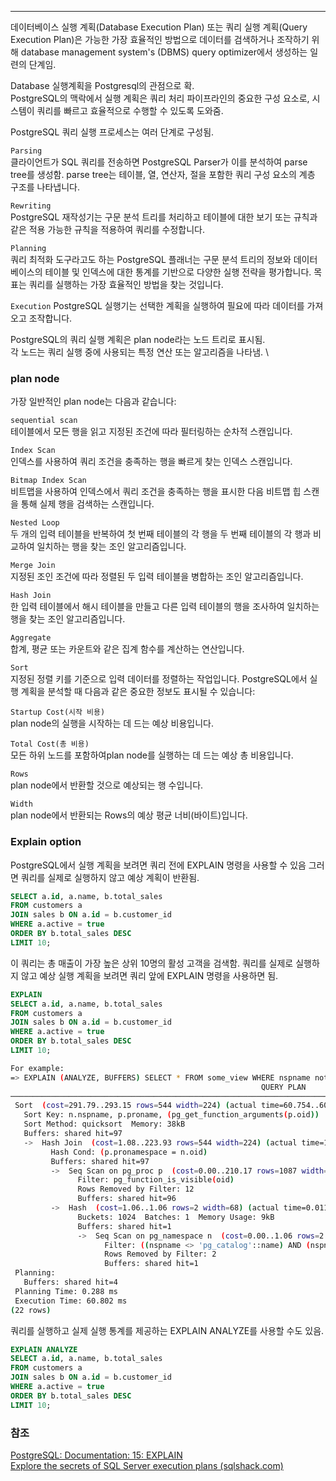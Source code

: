 ***

데이터베이스 실행 계획(Database Execution Plan) 또는 쿼리 실행 계획(Query Execution Plan)은 가능한 가장 효율적인 방법으로 데이터를 검색하거나 조작하기 위해 database management system's (DBMS) query optimizer에서 생성하는 일련의 단계임.

Database 실행계획을 Postgresql의 관점으로 확. \
PostgreSQL의 맥락에서 실행 계획은 쿼리 처리 파이프라인의 중요한 구성 요소로, 시스템이 쿼리를 빠르고 효율적으로 수행할 수 있도록 도와줌.

PostgreSQL 쿼리 실행 프로세스는 여러 단계로 구성됨.

`Parsing` \
클라이언트가 SQL 쿼리를 전송하면 PostgreSQL Parser가 이를 분석하여  parse tree를 생성함.
parse tree는 테이블, 열, 연산자, 절을 포함한 쿼리 구성 요소의 계층 구조를 나타냅니다.

`Rewriting` \
PostgreSQL 재작성기는 구문 분석 트리를 처리하고 테이블에 대한 보기 또는 규칙과 같은 적용 가능한 규칙을 적용하여 쿼리를 수정합니다.

`Planning` \
쿼리 최적화 도구라고도 하는 PostgreSQL 플래너는 구문 분석 트리의 정보와 데이터베이스의 테이블 및 인덱스에 대한 통계를 기반으로 다양한 실행 전략을 평가합니다. 목표는 쿼리를 실행하는 가장 효율적인 방법을 찾는 것입니다.

`Execution`
PostgreSQL 실행기는 선택한 계획을 실행하여 필요에 따라 데이터를 가져오고 조작합니다.

PostgreSQL의 쿼리 실행 계획은 plan node라는 노드 트리로 표시됨. \
각 노드는 쿼리 실행 중에 사용되는 특정 연산 또는 알고리즘을 나타냄. \

### plan node

가장 일반적인 plan node는 다음과 같습니다:

`sequential scan` \
테이블에서 모든 행을 읽고 지정된 조건에 따라 필터링하는 순차적 스캔입니다.

`Index Scan` \
인덱스를 사용하여 쿼리 조건을 충족하는 행을 빠르게 찾는 인덱스 스캔입니다.

`Bitmap Index Scan` \
비트맵을 사용하여 인덱스에서 쿼리 조건을 충족하는 행을 표시한 다음 비트맵 힙 스캔을 통해 실제 행을 검색하는 스캔입니다.

`Nested Loop` \
두 개의 입력 테이블을 반복하여 첫 번째 테이블의 각 행을 두 번째 테이블의 각 행과 비교하여 일치하는 행을 찾는 조인 알고리즘입니다.

`Merge Join` \
지정된 조인 조건에 따라 정렬된 두 입력 테이블을 병합하는 조인 알고리즘입니다.

`Hash Join` \
한 입력 테이블에서 해시 테이블을 만들고 다른 입력 테이블의 행을 조사하여 일치하는 행을 찾는 조인 알고리즘입니다.

`Aggregate` \
합계, 평균 또는 카운트와 같은 집계 함수를 계산하는 연산입니다.

`Sort` \
지정된 정렬 키를 기준으로 입력 데이터를 정렬하는 작업입니다.
PostgreSQL에서 실행 계획을 분석할 때 다음과 같은 중요한 정보도 표시될 수 있습니다:

`Startup Cost(시작 비용)` \
plan node의 실행을 시작하는 데 드는 예상 비용입니다.

`Total Cost(총 비용)` \
모든 하위 노드를 포함하여plan node를 실행하는 데 드는 예상 총 비용입니다.

`Rows` \
plan node에서 반환할 것으로 예상되는 행 수입니다.

`Width` \
plan node에서 반환되는 Rows의 예상 평균 너비(바이트)입니다.

### Explain option

PostgreSQL에서 실행 계획을 보려면 쿼리 전에 EXPLAIN 명령을 사용할 수 있음
그러면 쿼리를 실제로 실행하지 않고 예상 계획이 반환됨.

```sql
SELECT a.id, a.name, b.total_sales
FROM customers a
JOIN sales b ON a.id = b.customer_id
WHERE a.active = true
ORDER BY b.total_sales DESC
LIMIT 10;

```

이 쿼리는 총 매출이 가장 높은 상위 10명의 활성 고객을 검색함.
쿼리를 실제로 실행하지 않고 예상 실행 계획을 보려면 쿼리 앞에 EXPLAIN 명령을 사용하면 됨.

```sql
EXPLAIN
SELECT a.id, a.name, b.total_sales
FROM customers a
JOIN sales b ON a.id = b.customer_id
WHERE a.active = true
ORDER BY b.total_sales DESC
LIMIT 10;

```


```bash
For example:
=> EXPLAIN (ANALYZE, BUFFERS) SELECT * FROM some_view WHERE nspname not in ('pg_catalog', 'information_schema') order by 1, 2, 3;
                                                        QUERY PLAN
───────────────────────────────────────────────────────────────────────────────────────────────────────────────────────────
 Sort  (cost=291.79..293.15 rows=544 width=224) (actual time=60.754..60.760 rows=69 loops=1)
   Sort Key: n.nspname, p.proname, (pg_get_function_arguments(p.oid))
   Sort Method: quicksort  Memory: 38kB
   Buffers: shared hit=97
   ->  Hash Join  (cost=1.08..223.93 rows=544 width=224) (actual time=11.679..60.696 rows=69 loops=1)
         Hash Cond: (p.pronamespace = n.oid)
         Buffers: shared hit=97
         ->  Seq Scan on pg_proc p  (cost=0.00..210.17 rows=1087 width=73) (actual time=0.067..59.669 rows=3320 loops=1)
               Filter: pg_function_is_visible(oid)
               Rows Removed by Filter: 12
               Buffers: shared hit=96
         ->  Hash  (cost=1.06..1.06 rows=2 width=68) (actual time=0.011..0.011 rows=2 loops=1)
               Buckets: 1024  Batches: 1  Memory Usage: 9kB
               Buffers: shared hit=1
               ->  Seq Scan on pg_namespace n  (cost=0.00..1.06 rows=2 width=68) (actual time=0.004..0.006 rows=2 loops=1)
                     Filter: ((nspname <> 'pg_catalog'::name) AND (nspname <> 'information_schema'::name))
                     Rows Removed by Filter: 2
                     Buffers: shared hit=1
 Planning:
   Buffers: shared hit=4
 Planning Time: 0.288 ms
 Execution Time: 60.802 ms
(22 rows)
```

쿼리를 실행하고 실제 실행 통계를 제공하는 EXPLAIN ANALYZE를 사용할 수도 있음.
```sql
EXPLAIN ANALYZE
SELECT a.id, a.name, b.total_sales
FROM customers a
JOIN sales b ON a.id = b.customer_id
WHERE a.active = true
ORDER BY b.total_sales DESC
LIMIT 10;

```



### 참조
[PostgreSQL: Documentation: 15: EXPLAIN](https://www.postgresql.org/docs/current/sql-explain.html) \
[Explore the secrets of SQL Server execution plans (sqlshack.com)](https://www.sqlshack.com/explore-the-secrets-of-sql-server-execution-plans/)

